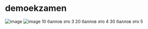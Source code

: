 # demoekzamen
![image](https://github.com/aborinada/demoekzamen/assets/97913101/404cc294-3200-4049-accd-35921b4bc6a8)
![image](https://github.com/aborinada/demoekzamen/assets/97913101/c7c16d5b-3d25-4088-b637-6c9925b00f0b)
10 баллов это 3
20 баллов это 4
30 баллов это 5
